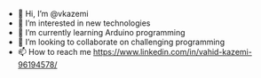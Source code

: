 - 👋 Hi, I’m @vkazemi
- 👀 I’m interested in new technologies
- 🌱 I’m currently learning Arduino programming
- 💞️ I’m looking to collaborate on challenging programming
- 📫 How to reach me https://www.linkedin.com/in/vahid-kazemi-96194578/

<!---
vkazemi/vkazemi is a ✨ special ✨ repository because its `README.md` (this file) appears on your GitHub profile.
You can click the Preview link to take a look at your changes.
--->
